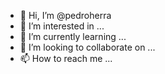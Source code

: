 - 👋 Hi, I’m @pedroherra
- 👀 I’m interested in ...
- 🌱 I’m currently learning ...
- 💞️ I’m looking to collaborate on ...
- 📫 How to reach me ...

<!---
pedroherra/pedroherra is a ✨ special ✨ repository because its `README.md` (this file) appears on your GitHub profile.
You can click the Preview link to take a look at your changes.
--->
